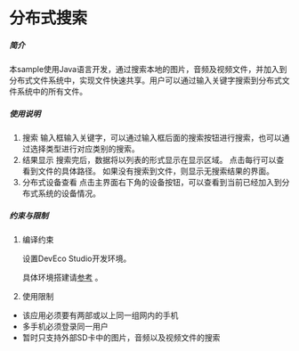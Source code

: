 # **分布式搜索**

##### 简介

​    本sample使用Java语言开发，通过搜索本地的图片，音频及视频文件，并加入到分布式文件系统中，实现文件快速共享。用户可以通过输入关键字搜索到分布式文件系统中的所有文件。

##### 使用说明

1. 搜索
	输入框输入关键字，可以通过输入框后面的搜索按钮进行搜索，也可以通过选择类型进行对应类别的搜索。
2. 结果显示
	搜索完后，数据将以列表的形式显示在显示区域。
	点击每行可以查看到文件的具体路径。
	如果没有搜索到文件，则显示无搜索结果的界面。
3. 分布式设备查看
	点击主界面右下角的设备按钮，可以查看到当前已经加入到分布式系统的设备情况。

##### 约束与限制

1. 编译约束

   设置DevEco Studio开发环境。

   具体环境搭建请[参考](https://developer.harmonyos.com/cn/docs/documentation/doc-guides/installation_process-0000001071425528) 。

2. 使用限制

- 该应用必须要有两部或以上同一组网内的手机
- 多手机必须登录同一用户
- 暂时只支持外部SD卡中的图片，音频以及视频文件的搜索

